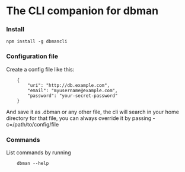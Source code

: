 # The CLI companion for dbman

### Install

	npm install -g dbmancli

### Configuration file
Create a config file like this:

		{
			"uri": "http://db.example.com",
			"email": "myusername@example.com",
			"password": "your-secret-password"
		}

And save it as .dbman or any other file, the cli will search in your home directory for that file, you can always override it by passing -c=/path/to/config/file

### Commands
List commands by running

		dbman --help